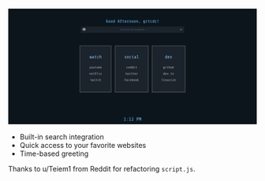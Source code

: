 ![Startpage 1](preview.webp)

- Built-in search integration
- Quick access to your favorite websites
- Time-based greeting

Thanks to u/Teiem1 from Reddit for refactoring `script.js`.
